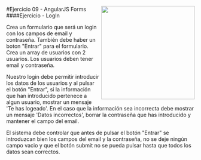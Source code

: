 #Ejercicio 09 - AngularJS Forms
<img src="https://www.orhuntoys.com/img/login.png" align="right" height="250px">
####Ejercicio - LogIn

Crea un formulario que será un login con los campos de email y contraseña. También debe haber un boton "Entrar" para el formulario.
Crea un array de usuarios con 2 usuarios. Los usuarios deben tener email y contraseña. 

Nuestro login debe permitir introducir los datos de los usuarios y al pulsar el botón "Entrar", si la información que han introducido pertenece a algun usuario, mostrar un mensaje 'Te has logeado'. En el caso que la información sea incorrecta debe mostrar un mensaje 'Datos incorrectos', borrar la contraseña que has introducido y mantener el campo del email.

El sistema debe controlar que antes de pulsar el botón "Entrar" se introduzcan bien los campos del email y la contraseña, no se deje ningún campo vacio y que el botón submit no se pueda pulsar hasta que todos los datos sean correctos.


